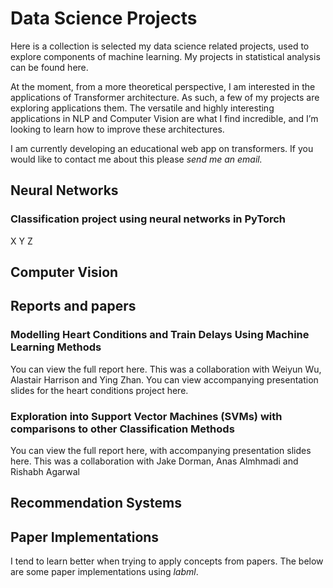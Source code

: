 # Data Science Projects 

Here is a collection is selected my data science related projects, used to explore components of machine learning. My projects in statistical analysis can be found here.

At the moment, from a more theoretical perspective, I am interested in the applications of Transformer architecture. As such, a few of my projects are exploring applications them. The versatile and highly interesting applications in NLP and Computer Vision are what I find incredible, and I’m looking to learn how to improve these architectures. 

I am currently developing an educational web app on transformers. If you would like to contact me about this please *send me an email.*

## Neural Networks

### Classification project using neural networks in PyTorch

X Y Z

## Computer Vision

## Reports and papers

### Modelling Heart Conditions and Train Delays Using Machine Learning Methods

You can view the full report here. This was a collaboration with Weiyun Wu, Alastair Harrison and Ying Zhan. You can view accompanying presentation slides for the heart conditions project here.

### Exploration into Support Vector Machines (SVMs) with comparisons to other Classification Methods

You can view the full report here, with accompanying presentation slides here. This was a collaboration with Jake Dorman, Anas Almhmadi and Rishabh Agarwal

## Recommendation Systems

## Paper Implementations

I tend to learn better when trying to apply concepts from papers. The below are some paper implementations using *labml*.

